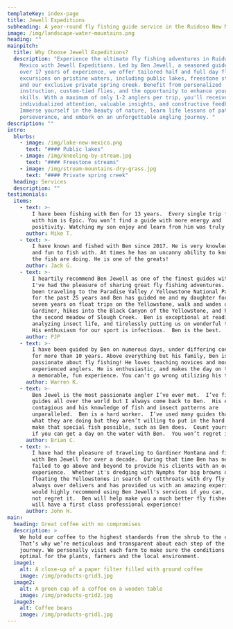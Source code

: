 ```yaml
---
templateKey: index-page
title: Jewell Expeditions
subheading: A year-round fly fishing guide service in the Ruidoso New Mexico area
image: /img/landscape-water-mountains.png
heading: ""
mainpitch:
  title: Why Choose Jewell Expeditions?
  description: "Experience the ultimate fly fishing adventures in Ruidoso, New
    Mexico with Jewell Expeditions. Led by Ben Jewell, a seasoned guide with
    over 17 years of experience, we offer tailored half and full day fly fishing
    excursions on pristine waters, including public lakes, freestone streams,
    and our exclusive private spring creek. Benefit from personalized
    instruction, custom-tied flies, and the opportunity to enhance your fishing
    skills. With a maximum of only 1-2 anglers per trip, you'll receive
    individualized attention, valuable insights, and constructive feedback.
    Immerse yourself in the beauty of nature, learn life lessons of patience and
    perseverance, and embark on an unforgettable angling journey. "
description: ""
intro:
  blurbs:
    - image: /img/lake-new-mexico.png
      text: "#### Public lakes"
    - image: /img/kneeling-by-stream.jpg
      text: "#### Freestone streams"
    - image: /img/stream-mountains-dry-grass.jpg
      text: "#### Private spring creek"
  heading: Services
  description: ""
testimonials:
  items:
    - text: >-
        I have been fishing with Ben for 13 years.  Every single trip fishing
        with him is Epic. You won’t find a guide with more energy and
        positivity. Watching my son enjoy and learn from him was truly special.
      author: Mike T.
    - text: >-
        I have known and fished with Ben since 2017. He is very knowledgeable
        and fun to fish with. At times he has an uncanny ability to know what
        the fish are doing. He is one of the greats!
      author: Jack G.
    - text: >-
        I heartily recommend Ben Jewell as one of the finest guides with whom
        I've had the pleasure of sharing great fly fishing adventures.  I've
        been traveling to the Paradise Valley / Yellowstone National Park area
        for the past 25 years and Ben has guided me and my daughter for the past
        seven years on float trips on the Yellowstone, walk and wades on the
        Gardiner, hikes into the Black Canyon of the Yellowstone, and hikes into
        the second meadow of Slough Creek.  Ben is exceptional at reading water,
        analyzing insect life, and tirelessly putting us on wonderful trout. 
        His enthusiasm for our sport is infectious.  Ben is the best.
      author: PJP
    - text: >-
        I have been guided by Ben on numerous days, under differing conditions
        for more than 10 years. Above everything but his family, Ben is
        passionate about fly fishing! He loves teaching novices and more
        experienced anglers. He is enthusiastic, and makes the day on the water
        a memorable, fun experience. You can't go wrong utilizing his talents.
      author: Warren K.
    - text: >-
        Ben Jewel is the most passionate angler I’ve ever met.  I’ve fished with
        guides all over the world but I always come back to Ben.  His energy is
        contagious and his knowledge of fish and insect patterns are
        unparalleled.  Ben is a hard worker.  I’ve used many guides that know
        what they are doing but they aren’t willing to put in the hard work to
        make that special fish possible, such as Ben does.  Count yourself lucky
        if you can get a day on the water with Ben.  You won’t regret it.
      author: Brian C.
    - text: >-
        I have had the pleasure of traveling to Gardiner Montana and fishing
        with Ben Jewell for over a decade.  During that time Ben has never
        failed to go above and beyond to provide his clients with an outstanding
        experience.  Whether it's dredging with Nymphs for big browns or
        floating the Yellowstones in search of cutthroats with dry fly's Ben
        always over delivers and has provided us with an amazing experience.  I
        would highly recommend using Ben Jewell's services if you can, You will
        not regret it.  Ben will help make you a much better fly fisher, and you
        will have a first class professional experience!
      author: John H.
main:
  heading: Great coffee with no compromises
  description: >
    We hold our coffee to the highest standards from the shrub to the cup.
    That’s why we’re meticulous and transparent about each step of the coffee’s
    journey. We personally visit each farm to make sure the conditions are
    optimal for the plants, farmers and the local environment.
  image1:
    alt: A close-up of a paper filter filled with ground coffee
    image: /img/products-grid3.jpg
  image2:
    alt: A green cup of a coffee on a wooden table
    image: /img/products-grid2.jpg
  image3:
    alt: Coffee beans
    image: /img/products-grid1.jpg
---
```

